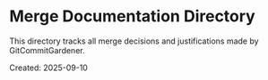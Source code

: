 # Merge Documentation Directory

This directory tracks all merge decisions and justifications made by GitCommitGardener.

Created: 2025-09-10

